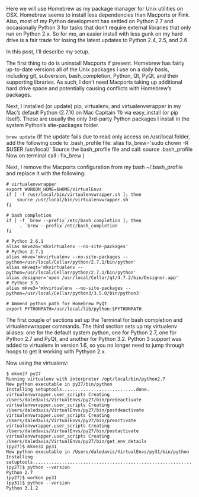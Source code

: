 Here we will use Homebrew as my package manager for Unix utilities on OSX.
Homebrew seems to install less dependencies than Macports or Fink.
Also, most of my Python development has settled on Python 2.7 and occasionally Python 3 for tasks that don’t require external libraries that only run on Python 2.x. So for me, an easier install with less gunk on my hard drive is a fair trade for losing the latest updates to Python 2.4, 2.5, and 2.6.

In this post, I’ll describe my setup.

The first thing to do is uninstall Macports if present.
Homebrew has fairly up-to-date versions all of the Unix packages I use on a daily basis, including git, subversion, bash_completion, Python, Qt, PyQt, and their supporting libraries. As such, I don’t need Macports taking up additional hard drive space and potentially causing conflicts with Homebrew’s packages.

Next, I installed (or update) pip, virtualenv, and virtualenvwrapper in my Mac’s default Python (2.7.10 on Mac Capitain 11) via easy_install (or pip itself). These are usually the only 3rd-party Python packages I install in the system Python’s site-packages folder.

```brew update```
(If the update fails due to read only access on /usr/local folder, add the following code to .bash_profile file:
alias fix_brew='sudo chown -R $USER /usr/local/'
Source the bash_profile file and call: source .bash_profile
Now on terminal call : fix_brew )



Next, I remove the Macports configuration from my bash ~/.bash_profile and replace it with the following:

```
# virtualenvwrapper
export WORKON_HOME=$HOME/VirtualEnvs
if [ -f /usr/local/bin/virtualenvwrapper.sh ]; then
    source /usr/local/bin/virtualenvwrapper.sh
fi

# bash completion
if [ -f `brew --prefix`/etc/bash_completion ]; then
     . `brew --prefix`/etc/bash_completion
fi

# Python 2.6.1
alias mkve26='mkvirtualenv --no-site-packages'
# Python 2.7.1
alias mkve='mkvirtualenv --no-site-packages --python=/usr/local/Cellar/python/2.7.1/bin/python'
alias mkveqt='mkvirtualenv --python=/usr/local/Cellar/python/2.7.1/bin/python'
alias designer='open /usr/local/Cellar/qt/4.7.2/bin/Designer.app'
# Python 3.5
alias mkve3='mkvirtualenv --no-site-packages --python=/usr/local/Cellar/python3/3.5.0/bin/python3'

# Ammend python path for Homebrew PyQt
export PYTHONPATH=/usr/local/lib/python:$PYTHONPATH
```
The first couple of sections set up the Terminal for bash completion and virtualenvwrapper commands. The third section sets up my virtualenv aliases: one for the default system python, one for Python 2.7, one for Python 2.7 and PyQt, and another for Python 3.2. Python 3 support was added to virtualenv in version 1.6, so you no longer need to jump through hoops to get it working with Pythyon 2.x.

Now using the virtualenv:
```
$ mkve27 py27
Running virtualenv with interpreter /opt/local/bin/python2.7
New python executable in py27/bin/python
Installing setuptools............................done.
virtualenvwrapper.user_scripts Creating /Users/daledavis/VirtualEnvs/py27/bin/predeactivate
virtualenvwrapper.user_scripts Creating /Users/daledavis/VirtualEnvs/py27/bin/postdeactivate
virtualenvwrapper.user_scripts Creating /Users/daledavis/VirtualEnvs/py27/bin/preactivate
virtualenvwrapper.user_scripts Creating /Users/daledavis/VirtualEnvs/py27/bin/postactivate
virtualenvwrapper.user_scripts Creating /Users/daledavis/VirtualEnvs/py27/bin/get_env_details
(py27)$ mkve31 py31
New python executable in /Users/daledavis/VirtualEnvs/py31/bin/python
Installing setuptools..............................................................................................................................................................................................................................................................................................................................done.
(py27)$ python --version
Python 2.7
(py27)$ workon py31
(py31)$ python --version
Python 3.1.2
```
